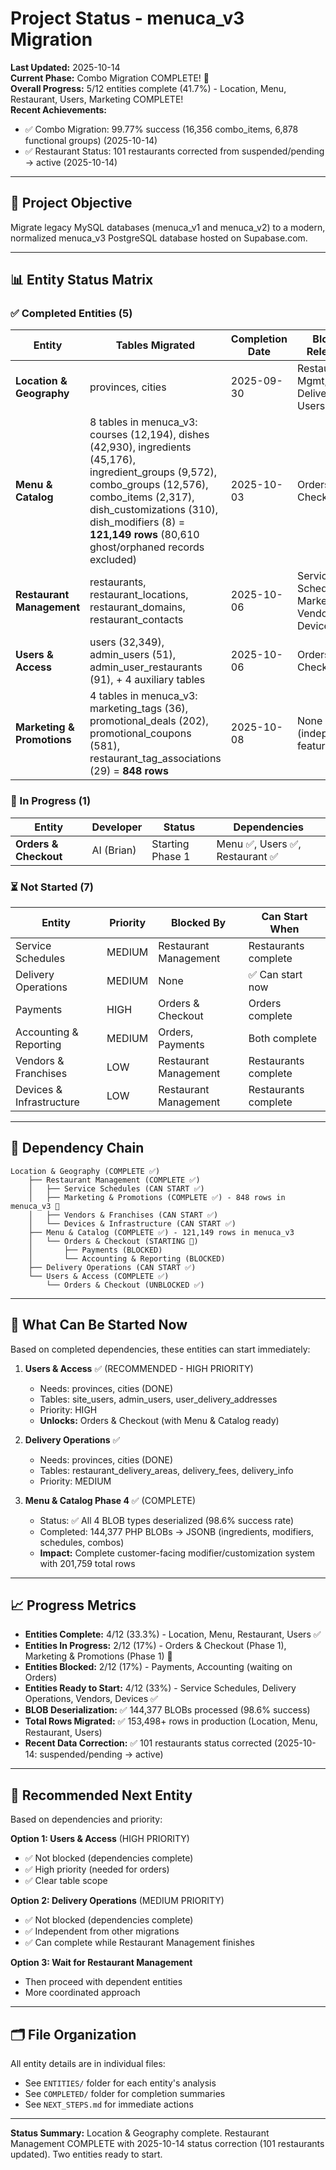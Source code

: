 # Project Status - menuca_v3 Migration

**Last Updated:** 2025-10-14  
**Current Phase:** Combo Migration COMPLETE! 🎉  
**Overall Progress:** 5/12 entities complete (41.7%) - Location, Menu, Restaurant, Users, Marketing COMPLETE!  
**Recent Achievements:** 
- ✅ Combo Migration: 99.77% success (16,356 combo_items, 6,878 functional groups) (2025-10-14)
- ✅ Restaurant Status: 101 restaurants corrected from suspended/pending → active (2025-10-14)

---

## 🎯 Project Objective

Migrate legacy MySQL databases (menuca_v1 and menuca_v2) to a modern, normalized menuca_v3 PostgreSQL database hosted on Supabase.com.

---

## 📊 Entity Status Matrix

### ✅ Completed Entities (5)

| Entity | Tables Migrated | Completion Date | Blocks Released |
|--------|----------------|-----------------|-----------------|
| **Location & Geography** | provinces, cities | 2025-09-30 | Restaurant Mgmt, Delivery Ops, Users |
| **Menu & Catalog** | 8 tables in menuca_v3: courses (12,194), dishes (42,930), ingredients (45,176), ingredient_groups (9,572), combo_groups (12,576), combo_items (2,317), dish_customizations (310), dish_modifiers (8) = **121,149 rows** (80,610 ghost/orphaned records excluded) | 2025-10-03 | Orders & Checkout ✅ |
| **Restaurant Management** | restaurants, restaurant_locations, restaurant_domains, restaurant_contacts | 2025-10-06 | Service Schedules, Marketing, Vendors, Devices |
| **Users & Access** | users (32,349), admin_users (51), admin_user_restaurants (91), + 4 auxiliary tables | 2025-10-06 | Orders & Checkout ✅ |
| **Marketing & Promotions** | 4 tables in menuca_v3: marketing_tags (36), promotional_deals (202), promotional_coupons (581), restaurant_tag_associations (29) = **848 rows** | 2025-10-08 | None (independent features) |

### 🔄 In Progress (1)

| Entity | Developer | Status | Dependencies |
|--------|-----------|--------|--------------|
| **Orders & Checkout** | AI (Brian) | Starting Phase 1 | Menu ✅, Users ✅, Restaurant ✅ |

### ⏳ Not Started (7)

| Entity | Priority | Blocked By | Can Start When |
|--------|----------|------------|----------------|
| Service Schedules | MEDIUM | Restaurant Management | Restaurants complete |
| Delivery Operations | MEDIUM | None | ✅ Can start now |
| Payments | HIGH | Orders & Checkout | Orders complete |
| Accounting & Reporting | MEDIUM | Orders, Payments | Both complete |
| Vendors & Franchises | LOW | Restaurant Management | Restaurants complete |
| Devices & Infrastructure | LOW | Restaurant Management | Restaurants complete |

---

## 🔗 Dependency Chain

```
Location & Geography (COMPLETE ✅)
    ├── Restaurant Management (COMPLETE ✅)
    │   ├── Service Schedules (CAN START ✅)
    │   ├── Marketing & Promotions (COMPLETE ✅) - 848 rows in menuca_v3 🎉
    │   ├── Vendors & Franchises (CAN START ✅)
    │   └── Devices & Infrastructure (CAN START ✅)
    ├── Menu & Catalog (COMPLETE ✅) - 121,149 rows in menuca_v3
    │   └── Orders & Checkout (STARTING 🔄)
    │       ├── Payments (BLOCKED)
    │       └── Accounting & Reporting (BLOCKED)
    ├── Delivery Operations (CAN START ✅)
    └── Users & Access (COMPLETE ✅)
        └── Orders & Checkout (UNBLOCKED ✅)
```

---

## 🚀 What Can Be Started Now

Based on completed dependencies, these entities can start immediately:

1. **Users & Access** ✅ (RECOMMENDED - HIGH PRIORITY)
   - Needs: provinces, cities (DONE)
   - Tables: site_users, admin_users, user_delivery_addresses
   - Priority: HIGH
   - **Unlocks:** Orders & Checkout (with Menu & Catalog ready)

2. **Delivery Operations** ✅
   - Needs: provinces, cities (DONE)
   - Tables: restaurant_delivery_areas, delivery_fees, delivery_info
   - Priority: MEDIUM

3. **Menu & Catalog Phase 4** ✅ (COMPLETE)
   - Status: ✅ All 4 BLOB types deserialized (98.6% success rate)
   - Completed: 144,377 PHP BLOBs → JSONB (ingredients, modifiers, schedules, combos)
   - **Impact:** Complete customer-facing modifier/customization system with 201,759 total rows

---

## 📈 Progress Metrics

- **Entities Complete:** 4/12 (33.3%) - Location, Menu, Restaurant, Users ✅
- **Entities In Progress:** 2/12 (17%) - Orders & Checkout (Phase 1), Marketing & Promotions (Phase 1) 🔄
- **Entities Blocked:** 2/12 (17%) - Payments, Accounting (waiting on Orders)
- **Entities Ready to Start:** 4/12 (33%) - Service Schedules, Delivery Operations, Vendors, Devices ✅
- **BLOB Deserialization:** ✅ 144,377 BLOBs processed (98.6% success)
- **Total Rows Migrated:** ✅ 153,498+ rows in production (Location, Menu, Restaurant, Users)
- **Recent Data Correction:** ✅ 101 restaurants status corrected (2025-10-14: suspended/pending → active)

---

## 🎯 Recommended Next Entity

Based on dependencies and priority:

**Option 1: Users & Access** (HIGH PRIORITY)
- ✅ Not blocked (dependencies complete)
- ✅ High priority (needed for orders)
- ✅ Clear table scope

**Option 2: Delivery Operations** (MEDIUM PRIORITY)
- ✅ Not blocked (dependencies complete)
- ✅ Independent from other migrations
- ✅ Can complete while Restaurant Management finishes

**Option 3: Wait for Restaurant Management**
- Then proceed with dependent entities
- More coordinated approach

---

## 🗂️ File Organization

All entity details are in individual files:
- See `ENTITIES/` folder for each entity's analysis
- See `COMPLETED/` folder for completion summaries
- See `NEXT_STEPS.md` for immediate actions

---

**Status Summary:** Location & Geography complete. Restaurant Management COMPLETE with 2025-10-14 status correction (101 restaurants updated). Two entities ready to start.
